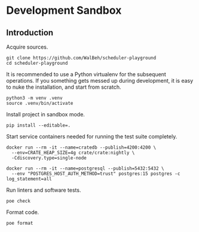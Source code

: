 # Development Sandbox

## Introduction

Acquire sources.
```shell
git clone https://github.com/WalBeh/scheduler-playground
cd scheduler-playground
```

It is recommended to use a Python virtualenv for the subsequent operations.
If you something gets messed up during development, it is easy to nuke the
installation, and start from scratch.
```shell
python3 -m venv .venv
source .venv/bin/activate
```

Install project in sandbox mode.
```shell
pip install --editable=.
```

Start service containers needed for running the test suite completely.
```shell
docker run --rm -it --name=cratedb --publish=4200:4200 \
  --env=CRATE_HEAP_SIZE=4g crate/crate:nightly \
  -Cdiscovery.type=single-node
```
```shell
docker run --rm -it --name=postgresql --publish=5432:5432 \
  --env "POSTGRES_HOST_AUTH_METHOD=trust" postgres:15 postgres -c log_statement=all
```

Run linters and software tests.
```shell
poe check
```

Format code.
```shell
poe format
```

